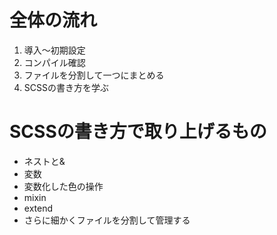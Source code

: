 # 全体の流れ

1. 導入〜初期設定
2. コンパイル確認
3. ファイルを分割して一つにまとめる
4. SCSSの書き方を学ぶ


# SCSSの書き方で取り上げるもの

- ネストと&
- 変数
- 変数化した色の操作
- mixin
- extend
- さらに細かくファイルを分割して管理する
